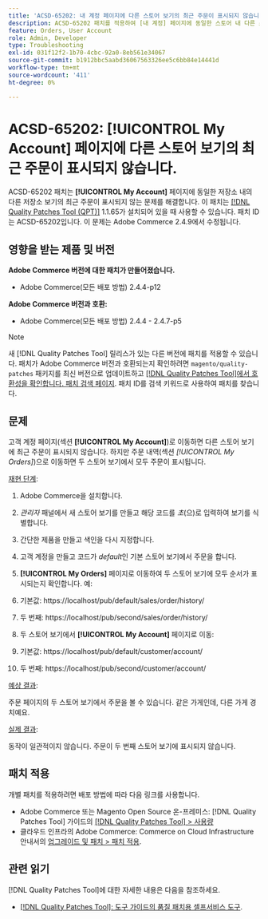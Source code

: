 ```yaml
---
title: 'ACSD-65202: 내 계정 페이지에 다른 스토어 보기의 최근 주문이 표시되지 않습니다'
description: ACSD-65202 패치를 적용하여 [내 계정] 페이지에 동일한 스토어 내 다른 스토어 보기의 최근 주문이 표시되지 않는 Adobe Commerce 문제를 해결합니다.
feature: Orders, User Account
role: Admin, Developer
type: Troubleshooting
exl-id: 031f12f2-1b70-4cbc-92a0-8eb561e34067
source-git-commit: b1912bbc5aabd36067563326ee5c6bb84e14441d
workflow-type: tm+mt
source-wordcount: '411'
ht-degree: 0%

---
```


# ACSD-65202: [!UICONTROL My Account] 페이지에 다른 스토어 보기의 최근 주문이 표시되지 않습니다.

ACSD-65202 패치는 **[!UICONTROL My Account]** 페이지에 동일한 저장소 내의 다른 저장소 보기의 최근 주문이 표시되지 않는 문제를 해결합니다. 이 패치는 [[!DNL Quality Patches Tool (QPT)]](/help/tools/quality-patches-tool/quality-patches-tool-to-self-serve-quality-patches.md) 1.1.65가 설치되어 있을 때 사용할 수 있습니다. 패치 ID는 ACSD-65202입니다. 이 문제는 Adobe Commerce 2.4.9에서 수정됩니다.

## 영향을 받는 제품 및 버전

**Adobe Commerce 버전에 대한 패치가 만들어졌습니다.**

* Adobe Commerce(모든 배포 방법) 2.4.4-p12

**Adobe Commerce 버전과 호환:**

* Adobe Commerce(모든 배포 방법) 2.4.4 - 2.4.7-p5

>[!NOTE]
>
>새 [!DNL Quality Patches Tool] 릴리스가 있는 다른 버전에 패치를 적용할 수 있습니다. 패치가 Adobe Commerce 버전과 호환되는지 확인하려면 `magento/quality-patches` 패키지를 최신 버전으로 업데이트하고 [[!DNL Quality Patches Tool]에서 호환성을 확인합니다. 패치 검색 페이지](https://experienceleague.adobe.com/tools/commerce-quality-patches/index.html?lang=ko). 패치 ID를 검색 키워드로 사용하여 패치를 찾습니다.

## 문제

고객 계정 페이지(섹션 **[!UICONTROL My Account]**)로 이동하면 다른 스토어 보기에 최근 주문이 표시되지 않습니다. 하지만 주문 내역(섹션 *[!UICONTROL My Orders]*)으로 이동하면 두 스토어 보기에서 모두 주문이 표시됩니다.

<u>재현 단계</u>:

1. Adobe Commerce을 설치합니다.
1. *관리자* 패널에서 새 스토어 보기를 만들고 해당 코드를 *초*(으)로 입력하여 보기를 식별합니다.
1. 간단한 제품을 만들고 색인을 다시 지정합니다.
1. 고객 계정을 만들고 코드가 *default*&#x200B;인 기본 스토어 보기에서 주문을 합니다.
1. **[!UICONTROL My Orders]** 페이지로 이동하여 두 스토어 보기에 모두 순서가 표시되는지 확인합니다. 예:
1. 기본값: https://localhost/pub/default/sales/order/history/
1. 두 번째: https://localhost/pub/second/sales/order/history/

1. 두 스토어 보기에서 **[!UICONTROL My Account]** 페이지로 이동:
1. 기본값: https://localhost/pub/default/customer/account/
1. 두 번째: https://localhost/pub/second/customer/account/

<u>예상 결과</u>:

주문 페이지의 두 스토어 보기에서 주문을 볼 수 있습니다. 같은 가게인데, 다른 가게 경치예요.

<u>실제 결과</u>:

동작이 일관적이지 않습니다. 주문이 두 번째 스토어 보기에 표시되지 않습니다.

## 패치 적용

개별 패치를 적용하려면 배포 방법에 따라 다음 링크를 사용합니다.

* Adobe Commerce 또는 Magento Open Source 온-프레미스: [!DNL Quality Patches Tool] 가이드의 [[!DNL Quality Patches Tool] > 사용량](/help/tools/quality-patches-tool/usage.md)
* 클라우드 인프라의 Adobe Commerce: Commerce on Cloud Infrastructure 안내서의 [업그레이드 및 패치 > 패치 적용](https://experienceleague.adobe.com/docs/commerce-cloud-service/user-guide/develop/upgrade/apply-patches.html?lang=ko).

## 관련 읽기

[!DNL Quality Patches Tool]에 대한 자세한 내용은 다음을 참조하세요.

* [[!DNL Quality Patches Tool]: 도구 가이드의 품질 패치용 셀프서비스 도구](/help/tools/quality-patches-tool/quality-patches-tool-to-self-serve-quality-patches.md).
